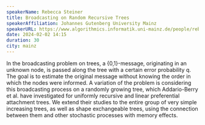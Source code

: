 ```yaml
---
speakerName: Rebecca Steiner
title: Broadcasting on Random Recursive Trees
speakerAffiliation: Johannes Gutenberg University Mainz
speakerURL: https://www.algorithmics.informatik.uni-mainz.de/people/rebecca-steiner-m-sc/
date: 2024-02-02 14:15
duration: 30
city: mainz
---
```


In the broadcasting problem on trees, a {0,1}-message, originating in an
unknown node, is passed along the tree with a certain error probability q. The goal is to estimate the original
message without knowing the order in which the nodes were informed. A
variation of the problem is considering this broadcasting process on a randomly
growing tree, which Addario-Berry et al. have investigated for uniformly recursive and linear preferential
attachment trees. We extend their studies to the entire group of very simple
increasing trees, as well as shape exchangeable trees, using the
connection between them and other stochastic processes with memory effects.